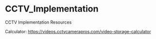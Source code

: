 # CCTV_Implementation
CCTV Implementation Resources

Calculator: https://videos.cctvcamerapros.com/video-storage-calculator
